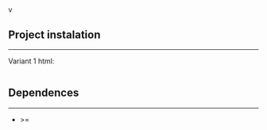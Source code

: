 # 
  v
  
### 
## Project instalation
---

Variant 1 html:
```html

```

## Dependences
---
- []() >=  
